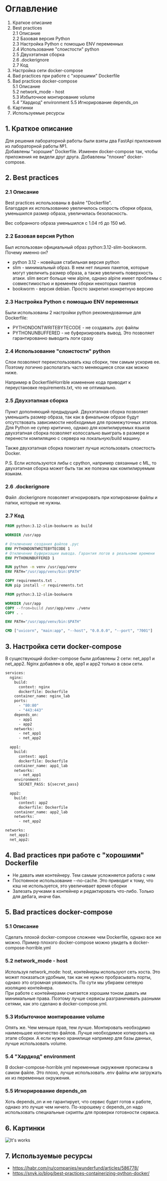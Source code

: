 # Оглавление

1. Краткое описание
2. Best practices  
   2.1 Описание  
   2.2 Базовая версия Python  
   2.3 Настройка Python с помощью ENV переменных  
   2.4 Использование "слоистости" python  
   2.5 Двухэтапная сборка  
   2.6 .dockerignore  
   2.7 Код
3. Настройка сети docker-compose
4. Bad practices при работе с "хорошими" Dockerfile
5. Bad practices docker-compose  
   5.1 Описание  
   5.2 network_mode - host  
   5.3 Избыточное монтирование volume  
   5.4 "Хардкод" environment
   5.5 Игнорирование depends_on
6. Картинки
7. Используемые ресурсы

## 1. Краткое описание

Для решения лабораторной работы были взяты два FastApi приложения из лабораторной работы №1.  
Добавлены "хорошие" Dockerfile. Изменен docker-compose так, чтобы приложения не видели друг друга.
Добавлены "плохие" docker-compose.

## 2. Best practices

### 2.1 Описание

Best practices использованы в файле "Dockerfile".  
Благодаря их использованию увеличилось скорость сборки образа, уменьшился размер образа, увеличилась безопасность.

Вес собранного образа уменьшился с 1.04 гб до 150 мб.

### 2.2 Базовая версия Python

Был использован официальный образ python:3.12-slim-bookworm. Почему именно он?

- python 3.12 - новейшая стабильная версия python
- slim - минимальный образ. В нем нет лишних пакетов, которые могут увеличить размер образа, а также увеличить
  поверхность атаки. slim весит больше чем alpine,
  однако alpine имеет проблемы с совместимостью и временем сборки некоторых пакетов
- bookworm - версия debian. Просто закрепил конкретную версию

### 2.3 Настройка Python с помощью ENV переменных

Были использованы 2 настройки python рекомендованные для Dockerfile:

- PYTHONDONTWRITEBYTECODE - не создавать .pyc файлы
- PYTHONUNBUFFERED - не буферизировать вывод. Это позволяет гарантированно выводить логи сразу

### 2.4 Использование "слоистости" python

Слои позволяют переиспользовать кэш сборки, тем самым ускорив ее. Поэтому логично располагать часто меняющиеся слои как
можно ниже.

Например в DockerfileHorrible изменение кода приводит к переустановке requirements.txt, что не оптимально.

### 2.5 Двухэтапная сборка

Пункт дополняющий предыдущий. Двухэтапная сборка позволяет уменьшить размер образа, так как в финальном образе будут
отсутствовать зависимости необходимые для промежуточных этапов. Для Python не супер критично, однако для компилируемых
языков
двухэтапная сборка позволяет колоссально выиграть в размере и перенести компиляцию с сервера на локальную/build машину.

Также двухэтапная сборка помогает лучше использовать слоистость Docker.

P.S. Если используются либы с cpython, например связанные с ML, то двухэтапная сборка может быть так же полезна как
компилируемым языкам.

### 2.6 .dockerignore

Файл .dockerignore позволяет игнорировать при копировании файлы и папки, которые не нужны.

### 2.7 Код

```dockerfile
FROM python:3.12-slim-bookworm as build

WORKDIR /usr/app

# Отключение создания файлов .pyc
ENV PYTHONDONTWRITEBYTECODE 1
# Отключение буферизации вывода. Гарантия логов в реальноми времени
ENV PYTHONUNBUFFERED 1

RUN python -m venv /usr/app/venv
ENV PATH="/usr/app/venv/bin:$PATH"

COPY requirements.txt .
RUN pip install -r requirements.txt

FROM python:3.12-slim-bookworm

WORKDIR /usr/app
COPY --from=build /usr/app/venv ./venv
COPY . .

ENV PATH="/usr/app/venv/bin:$PATH"

CMD ["uvicorn", "main:app", "--host", "0.0.0.0", "--port", "7001"]
```

## 3. Настройка сети docker-compose

В существующий docker-compose были добавлены 2 сети: net_app1 и net_app2. Nginx добавлен в обе, app1 и app2 только в
свои сети.

```dockerfile
services:
  nginx:
    build:
      context: nginx
      dockerfile: Dockerfile
    container_name: nginx_lab
    ports:
      - "80:80"
      - "443:443"
    depends_on:
      - app1
      - app2
    networks:
      - net_app1
      - net_app2

  app1:
    build:
      context: app1
      dockerfile: Dockerfile
    container_name: app1_lab
    networks:
      - net_app1
    environment:
      SECRET_PASS: ${secret_pass}

  app2:
    build:
      context: app2
      dockerfile: Dockerfile
    container_name: app2_lab
    networks:
      - net_app2

networks:
  net_app1:
  net_app2:
```

## 4. Bad practices при работе с "хорошими" Dockerfile

- Не давать имя контейнеру. Тем самым усложняется работа с ним
- Постоянное использование --no-cache. Это приводит к тому, что кэш не используется, это увеличивает время
  сборки
- Залезать ручками в контейнер и редактировать что-либо. Только для дебага, иначе бан. 

## 5. Bad practices docker-compose

### 5.1 Описание

Сделать плохой docker-compose сложнее чем Dockerfile, однако все же можно. Пример плохого docker-compose можно увидеть в
docker-compose-horrible.yml

### 5.2 network_mode - host

Используя network_mode: host, контейнеры используют сеть хоста. Это может показаться удобным, так как не нужно
пробрасывать порты, однако это огромная уязвимость. По сути мы убираем сетевую изоляцию контейнера.  
При работе с контейнерами считается хорошим тоном давать им минимальные права. Поэтому лучше сервисы разграничивать
разными сетями, как это сделано в docker-compose.yml.

### 5.3 Избыточное монтирование volume

Опять же. Чем меньше прав, тем лучше. Монтировать необходимо наименьшее количество файлов. Лучше необходимое копировать
на этапе сборки. А если нужно хранилище например для базы данных, лучше использовать volume.

### 5.4 "Хардкод" environment

В docker-compose-horrible.yml переменные окружения прописаны в самом файле. Это плохо, лучше использовать .env файлы или
загружать их из переменных окружения.

### 5.5 Игнорирование depends_on

Хоть depends_on и не гарантирует, что сервис будет готов к работе, однако это лучше чем ничего. По-хорошему с depends_on
надо использовать специальные скрипты для проверки готовности сервиса.

## 6. Картинки
![It's works](img/l1_nginx.png)

## 7. Используемые ресурсы

- https://habr.com/ru/companies/wunderfund/articles/586778/
- https://snyk.io/blog/best-practices-containerizing-python-docker/